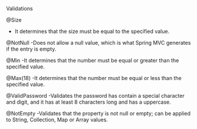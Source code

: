 Validations

@Size
- It determines that the size must be equal to the specified value.

@NotNull
-Does not allow a null value, which is what Spring MVC generates if the entry is empty.

@Min
-It determines that the number must be equal or greater than the specified value.

@Max(18)
-It determines that the number must be equal or less than the specified value.

@ValidPassword
-Validates the password has contain a special character and digit, and it has at least 8 characters long and has a uppercase.

@NotEmpty
-Validates that the property is not null or empty; can be applied to String, Collection, Map or Array values.

